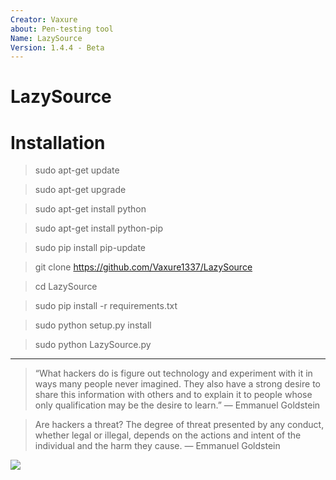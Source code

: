 ```yaml
---
Creator: Vaxure
about: Pen-testing tool
Name: LazySource
Version: 1.4.4 - Beta
---
```


# LazySource 

# Installation

> sudo apt-get update

> sudo apt-get upgrade

> sudo apt-get install python

> sudo apt-get install python-pip

> sudo pip install pip-update

> git clone https://github.com/Vaxure1337/LazySource

> cd LazySource

> sudo pip install -r requirements.txt

> sudo python setup.py install

> sudo python LazySource.py
***
> “What hackers do is figure out technology and experiment with it in ways many people never imagined. They also have a strong desire to share this information with others and to explain it to people whose only qualification may be the desire to learn.” 
― Emmanuel Goldstein

>Are hackers a threat? The degree of threat presented by any conduct, whether legal or illegal, depends on the actions and intent of the individual and the harm they cause.
― Emmanuel Goldstein

![](https://cdn.discordapp.com/attachments/537716599424286762/545046830811971586/Untitled_design.png)
